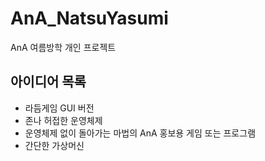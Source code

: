 # AnA_NatsuYasumi
AnA 여름방학 개인 프로젝트  

## 아이디어 목록
* 라듬게임 GUI 버전
* 존나 허접한 운영체제
* 운영체제 없이 돌아가는 마법의 AnA 홍보용 게임 또는 프로그램
* 간단한 가상머신
